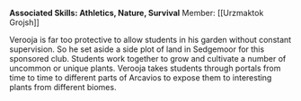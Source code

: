 **Associated Skills: Athletics, Nature, Survival**
Member: [[Urzmaktok Grojsh]]

Verooja is far too protective to allow students in his garden without constant supervision. So he set aside a side plot of land in Sedgemoor for this sponsored club. Students work together to grow and cultivate a number of uncommon or unique plants. Verooja takes students through portals from time to time to different parts of Arcavios to expose them to interesting plants from different biomes.
